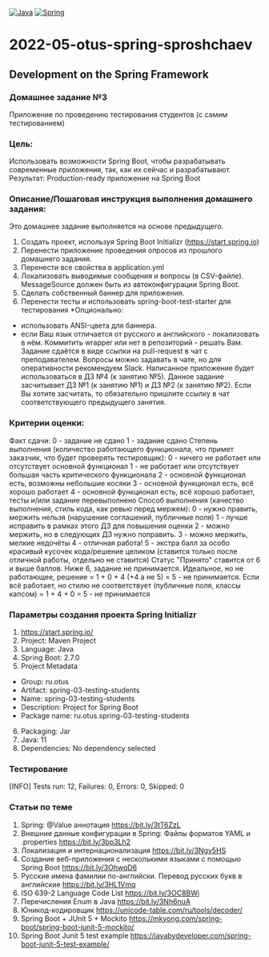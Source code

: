[![Java](https://img.shields.io/badge/Java-E43222??style=for-the-badge&logo=java&logoColor=FFFFFF)](https://java.com/)
[![Spring](https://img.shields.io/badge/Spring-FFFFFF??style=for-the-badge&logo=Spring)](https://spring.io/)

# 2022-05-otus-spring-sproshchaev
Development on the Spring Framework
-----------------------------------
### Домашнее задание №3
Приложение по проведению тестирования студентов (с самим тестированием)

### Цель:
Использовать возможности Spring Boot, чтобы разрабатывать современные приложения, так, как их сейчас и разрабатывают.
Результат: Production-ready приложение на Spring Boot

### Описание/Пошаговая инструкция выполнения домашнего задания:
Это домашнее задание выполняется на основе предыдущего.

1. Создать проект, используя Spring Boot Initializr (https://start.spring.io)
2. Перенести приложение проведения опросов из прошлого домашнего задания.
3. Перенести все свойства в application.yml
4. Локализовать выводимые сообщения и вопросы (в CSV-файле). MessageSource должен быть из автоконфигурации Spring Boot.
5. Сделать собственный баннер для приложения.
6. Перенести тесты и использовать spring-boot-test-starter для тестирования
*Опционально:
- использовать ANSI-цвета для баннера.
- если Ваш язык отличается от русского и английского - локализовать в нём. Коммитить wrapper или нет в репозиторий - решать Вам. 
Задание сдаётся в виде ссылки на pull-request в чат с преподавателем. Вопросы можно задавать в чате, но для оперативности 
рекомендуем Slack. Написанное приложение будет использоваться в ДЗ №4 (к занятию №5). 
Данное задание засчитывает ДЗ №1 (к занятию №1) и ДЗ №2 (к занятию №2). Если Вы хотите засчитать, то обязательно пришлите 
ссылку в чат соответствующего предыдущего занятия.

### Критерии оценки:
Факт сдачи:
0 - задание не сдано
1 - задание сдано Степень выполнения (количество работающего функционала, что примет заказчик, что будет проверять 
тестировщик):
0 - ничего не работает или отсутствует основной функционал
1 - не работает или отсутствует большая часть критического функционала
2 - основной функционал есть, возможны небольшие косяки
3 - основной функционал есть, всё хорошо работает
4 - основной функционал есть, всё хорошо работает, тесты и/или задание перевыполнено Способ выполнения (качество 
выполнения, стиль кода, как ревью перед мержем):
0 - нужно править, мержить нельзя (нарушение соглашений, публичные поля)
1 - лучше исправить в рамках этого ДЗ для повышения оценки
2 - можно мержить, но в следующих ДЗ нужно поправить.
3 - можно мержить, мелкие недочёты
4 - отличная работа!
5 - экстра балл за особо красивый кусочек кода/решение целиком (ставится только после отличной работы, отдельно 
не ставится) Статус "Принято" ставится от 6 и выше баллов. Ниже 6, задание не принимается. Идеальное, но не работающее, 
решение = 1 + 0 + 4 (+4 а не 5) = 5 - не принимается. Если всё работает, но стилю не соответствует (публичные поля, 
классы капсом) = 1 + 4 + 0 = 5 - не принимается

### Параметры создания проекта Spring Initializr
1. https://start.spring.io/
2. Project: Maven Project
3. Language: Java
4. Spring Boot: 2.7.0
5. Project Metadata
  - Group: ru.otus
  - Artifact: spring-03-testing-students
  - Name: spring-03-testing-students
  - Description: Project for Spring Boot
  - Package name: ru.otus.spring-03-testing-students
6. Packaging: Jar
7. Java: 11
8. Dependencies: No dependency selected

### Тестирование

[INFO] Tests run: 12, Failures: 0, Errors: 0, Skipped: 0

### Статьи по теме
1. Spring: @Value aннотация https://bit.ly/3tT6ZzL
2. Внешние данные конфигурации в Spring: Файлы форматов YAML и .properties https://bit.ly/3bp3Lh2
3. Локализация и интернационализация https://bit.ly/3Ngy5HS
4. Создание веб-приложения с несколькими языками с помощью Spring Boot https://bit.ly/3OhwqD6
5. Русские имена фамилии по-английски. Перевод русских букв в английские https://bit.ly/3HL1Vmq
6. ISO 639-2 Language Code List https://bit.ly/3OC8BWj
7. Перечисления Enum в Java https://bit.ly/3Nh6nuA
8. Юникод-кодировщик https://unicode-table.com/ru/tools/decoder/
9. Spring Boot + JUnit 5 + Mockito https://mkyong.com/spring-boot/spring-boot-junit-5-mockito/
10. Spring Boot Junit 5 test example https://javabydeveloper.com/spring-boot-junit-5-test-example/ 